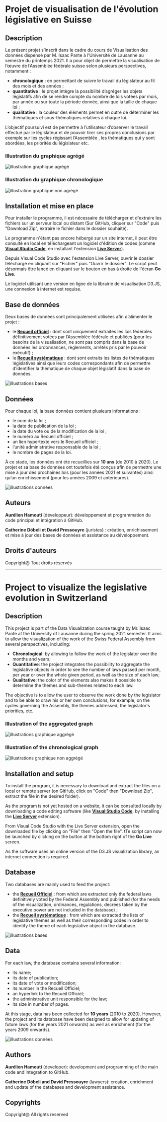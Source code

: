 # Projet de visualisation de l'évolution législative en Suisse 

## Description
Le présent projet s’inscrit dans le cadre du cours de Visualisation des données dispensé par M. Isaac Pante à l’Université de Lausanne au semestre du printemps 2021. Il a pour objet de permettre la visualisation de l’œuvre de l’Assemblée fédérale suisse selon plusieurs perspectives, notamment : 
-	**chronologique** : en permettant de suivre le travail du législateur au fil des mois et des années ; 
-	**quantitative** : le projet intègre la possibilité d’agréger les objets législatifs afin de se rendre compte du nombre de lois votées par mois, par année ou sur toute la période donnée, ainsi que la taille de chaque loi ; 
-	**qualitative** : la couleur des éléments permet en outre de déterminer les thématiques et sous-thématiques relatives à chaque loi.

L’objectif poursuivi est de permettre à l’utilisateur d’observer le travail effectué par le législateur et de pouvoir tirer ses propres conclusions par exemple sur les cycles régissant l’Assemblée , les thématiques qui y sont abordées, les priorités du législateur etc. 


### Illustration du graphique agrégé 
![illustration graphique agrégé](/figures/Illustration_graphique_agrégé_1.png)


### Illustration du graphique chronologique
![illustration graphique non agrégé](/figures/Illustration_graphique_non_agrégé_1.jpg)


## Installation et mise en place
Pour installer le programme, il est nécessaire de télécharger et d'extraire les fichiers sur un serveur local ou distant (Sur GitHub, cliquer sur "Code" puis "Download Zip", extraire le fichier dans le dossier souhaité).

Le programme n'étant pas encore hébergé sur un site internet, il peut être consulté en local en téléchargeant un logiciel d'édition de codes (comme  **[Visual Studio Code](https://code.visualstudio.com/download)**, en installant l'extension **[Live Server](https://marketplace.visualstudio.com/items?itemName=ritwickdey.LiveServer)**).

Depuis Visual Code Studio avec l'extension Live Server, ouvrir le dossier téléchargé en cliquant sur "Fichier" puis "Ouvrir le dossier". Le script peut désormais être lancé en cliquant sur le bouton en bas à droite de l'écran **Go Live**. 

Le logiciel utilisant une version en ligne de la librairie de visualisation D3.JS, une connexion à internet est requise.


## Base de données
Deux bases de données sont principalement utilisées afin d’alimenter le projet : 
-	le **[Recueil officiel](https://www.fedlex.admin.ch/fr/oc?news_period=last_day&news_pageNb=1&news_order=desc&news_itemsPerPage=10)** : dont sont uniquement extraites les lois fédérales définitivement votées par l’Assemblée fédérale et publiées (pour les besoins de la visualisation, ne sont pas compris dans la base de données les ordonnances, règlements, arrêtés pris par le pouvoir exécutif) ; 
-	le **[Recueil systématique](https://www.fedlex.admin.ch/fr/cc?news_period=last_day&news_pageNb=1&news_order=desc&news_itemsPerPage=10)** : dont sont extraits les listes de thématiques législatives ainsi que leurs codes correspondants afin de permettre d’identifier la thématique de chaque objet législatif dans la base de données.

![illustrations bases](/figures/IllustrationRORS.png)

## Données
Pour chaque loi, la base données contient plusieurs informations : 
-	le nom de la loi ;
-	la date de publication de la loi ;
-	la date du vote ou de la modification de la loi ;
-	le numéro au Recueil officiel ;
-	un lien hypertexte vers le Recueil officiel ;
-	l’unité administrative responsable de la loi ; 
-	le nombre de pages de la loi.

À ce stade, les données ont été recueillies sur **10 ans** (de 2010 à 2020). Le projet et sa base de données ont toutefois été conçus afin de permettre une mise à jour des prochaines lois (pour les années 2021 et suivantes) ainsi qu’un enrichissement (pour les années 2009 et antérieures).

![illustrations données](figures/IllustrationDonnees1.png)


## Auteurs
**Aurélien Hamouti** (développeur): développement et programmation du code principal et intégration à GitHub.

**Catherine Döbeli et David Pressouyre** (juristes) : création, enrichissement et mise à jour des bases de données et assistance au développement.

## Droits d'auteurs
Copyright@ Tout droits réservés


**************************************************************************************************

# Project to visualize the legislative evolution in Switzerland 

## Description
This project is part of the Data Visualization course taught by Mr. Isaac Pante at the University of Lausanne during the spring 2021 semester. It aims to allow the visualization of the work of the Swiss Federal Assembly from several perspectives, including: 
- **Chronological**: by allowing to follow the work of the legislator over the months and years; 
- **Quantitative**: the project integrates the possibility to aggregate the legislative objects in order to see the number of laws passed per month, per year or over the whole given period, as well as the size of each law; 
- **Qualitative**: the color of the elements also makes it possible to determine the themes and sub-themes related to each law.

The objective is to allow the user to observe the work done by the legislator and to be able to draw his or her own conclusions, for example, on the cycles governing the Assembly, the themes addressed, the legislator's priorities, etc. 


### Illustration of the aggregated graph 
![illustrations graphique aggrégé](/figures/Illustration_graphique_aggrégé_1.jpg)


### Illustration of the chronological graph
![illustrations graphique non aggrégé](/figures/Illustration_graphique_non_aggrégé_1.jpg)


## Installation and setup
To install the program, it is necessary to download and extract the files on a local or remote server (on GitHub, click on "Code" then "Download Zip", extract the file in the desired folder).

As the program is not yet hosted on a website, it can be consulted locally by downloading a code editing software (like **[Visual Studio Code](https://code.visualstudio.com/download)**, by installing the **[Live Server](https://marketplace.visualstudio.com/items?itemName=ritwickdey.LiveServer)** extension).

From Visual Code Studio with the Live Server extension, open the downloaded file by clicking on "File" then "Open the file". tTe script can now be launched by clicking on the button at the bottom right of the **Go Live** screen. 

As the software uses an online version of the D3.JS visualization library, an internet connection is required.


## Database
Two databases are mainly used to feed the project: 
- the **[Recueil Officiel](https://www.fedlex.admin.ch/fr/oc?news_period=last_day&news_pageNb=1&news_order=desc&news_itemsPerPage=10)** : from which are extracted only the federal laws definitively voted by the Federal Assembly and published (for the needs of the visualization, ordinances, regulations, decrees taken by the executive power are not included in the database) ; 
- the **[Recueil systématique](https://www.fedlex.admin.ch/fr/cc?news_period=last_day&news_pageNb=1&news_order=desc&news_itemsPerPage=10)** : from which are extracted the lists of legislative themes as well as their corresponding codes in order to identify the theme of each legislative object in the database.

![illustrations bases](/figures/IllustrationRORS.png)

## Data
For each law, the database contains several information: 
- its name;
- its date of publication;
- its date of vote or modification;
- its number in the Recueil Officiel;
- an hyperlink to the Recueil Officiel;
- the administrative unit responsible for the law; 
- its size in number of pages.

At this stage, data has been collected for **10 years** (2010 to 2020). However, the project and its database have been designed to allow for updating of future laws (for the years 2021 onwards) as well as enrichment (for the years 2009 onwards).

![illustrations données](figures/IllustrationDonnees1.png)

## Authors
**Aurélien Hamouti** (developer): development and programming of the main code and integration to GitHub.

**Catherine Döbeli and David Pressouyre** (lawyers): creation, enrichment and update of the databases and development assistance.

## Copyrights
Copyright@ All rights reserved


